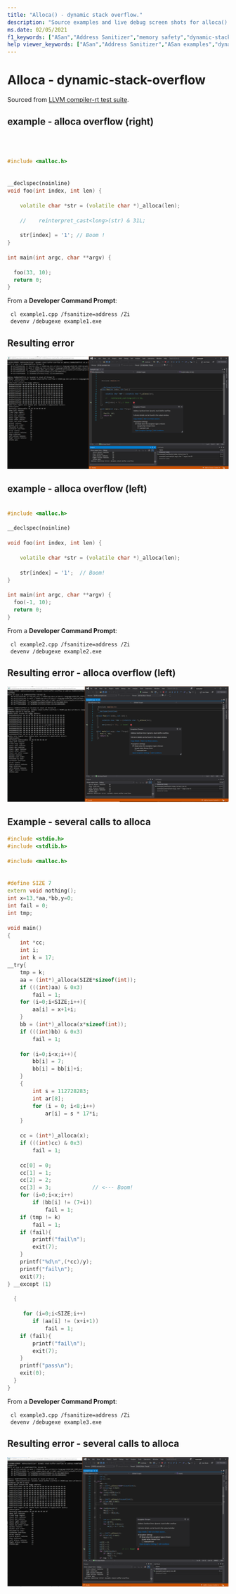 ```yaml
---
title: "Alloca() - dynamic stack overflow."
description: "Source examples and live debug screen shots for alloca() errors."
ms.date: 02/05/2021
f1_keywords: ["ASan","Address Sanitizer","memory safety","dynamic-stack-overflow", "ASan examples"]
help viewer_keywords: ["ASan","Address Sanitizer","ASan examples","dynamic stack overflow", "alloca()"]
---
```


# Alloca - dynamic-stack-overflow

Sourced from [LLVM compiler-rt test suite](https://github.com/llvm/llvm-project/tree/main/compiler-rt/test/asan/TestCases).

## example - alloca overflow (right)

```cpp



#include <malloc.h>


__declspec(noinline)
void foo(int index, int len) {

    volatile char *str = (volatile char *)_alloca(len);

    //    reinterpret_cast<long>(str) & 31L;

    str[index] = '1'; // Boom !
}

int main(int argc, char **argv) {

  foo(33, 10);
  return 0;
}

```

From a **Developer Command Prompt**:
```
 cl example1.cpp /fsanitize=address /Zi
 devenv /debugexe example1.exe
```

## Resulting error

![example1](SRC_CODE/dynamic-stack-buffer-overflow/example1.PNG)

## example - alloca overflow (left)

```cpp

#include <malloc.h>

__declspec(noinline)

void foo(int index, int len) {

    volatile char *str = (volatile char *)_alloca(len);

    str[index] = '1';  // Boom!
}

int main(int argc, char **argv) {
  foo(-1, 10);
  return 0;
}

```

From a **Developer Command Prompt**:
```
 cl example2.cpp /fsanitize=address /Zi
 devenv /debugexe example2.exe
```

## Resulting error - alloca overflow (left)

![example2](SRC_CODE/dynamic-stack-buffer-overflow/example2.PNG)

## Example - several calls to alloca

```cpp
#include <stdio.h>
#include <stdlib.h>

#include <malloc.h>


#define SIZE 7
extern void nothing();
int x=13,*aa,*bb,y=0;
int fail = 0;
int tmp;

void main()
{
	int *cc;
	int i;
	int k = 17;
__try{
	tmp = k;
	aa = (int*)_alloca(SIZE*sizeof(int));
	if (((int)aa) & 0x3)
		fail = 1;
	for (i=0;i<SIZE;i++){
		aa[i] = x+1+i;
	}
	bb = (int*)_alloca(x*sizeof(int));
	if (((int)bb) & 0x3)
		fail = 1;

	for (i=0;i<x;i++){
		bb[i] = 7;
		bb[i] = bb[i]+i;
	}
	{
		int s = 112728283;
		int ar[8];
		for (i = 0; i<8;i++)
			ar[i] = s * 17*i;
	}

	cc = (int*)_alloca(x);
	if (((int)cc) & 0x3)
		fail = 1;

	cc[0] = 0;
	cc[1] = 1;
	cc[2] = 2;
	cc[3] = 3;             // <--- Boom!
	for (i=0;i<x;i++)
		if (bb[i] != (7+i))
			fail = 1;
	if (tmp != k)
		fail = 1;
	if (fail){
		printf("fail\n");
		exit(7);
	}
	printf("%d\n",(*cc)/y);
	printf("fail\n");
	exit(7);
} __except (1)
            
  {
  	
	 for (i=0;i<SIZE;i++)
	 	if (aa[i] != (x+i+1))
			fail = 1;
	if (fail){
		printf("fail\n");
		exit(7);
	}
	printf("pass\n");
	exit(0);
  }	
}

```

From a **Developer Command Prompt**:
```
 cl example3.cpp /fsanitize=address /Zi
 devenv /debugexe example3.exe
```

## Resulting error - several calls to alloca

![example3](SRC_CODE/dynamic-stack-buffer-overflow/example3.PNG)
